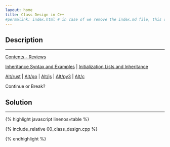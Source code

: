 ```yaml
---
layout: home
title: Class Design in C++
#permalink: index.html # in case of we remove the index.md file, this doc will be the index page
---
```


<div class="row">
<div class="columnStmt" markdown="1">

## Description
------

[Contents - Reviews](../README.md)

[Inheritance Syntax and Examples](./100_inheritance_syntax.md) | [Initialization Lists and Inheritance](./100_initialization_lists.md)

[Alt/rust](./hello.c) | [Alt/go](./hello.c) | [Alt/js](./Alt_js/README.html) | [Alt/py3](./Alt_py3/README.md) | [Alt/c](./00_struct.cpp)



Continue or Break?





</div>
<div class="columnSol" markdown="1">

## Solution
------

{% highlight javascript linenos=table %}

{% include_relative 00_class_design.cpp %}

{% endhighlight %}

</div>
</div>